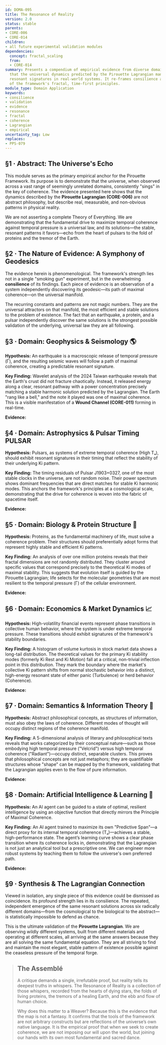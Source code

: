 ```yaml
---
id: DOMA-095
title: The Resonance of Reality
version: 2.0
status: stable
parents:
- CORE-006
- CORE-014
children:
- all future experimental validation modules
dependencies:
  concept: fractal_scaling
  from:
  - CORE-014
summary: Presents a compendium of empirical evidence from diverse domains, demonstrating
  that the universal dynamics predicted by the Pirouette Lagrangian manifest as consistent,
  resonant signatures in real-world systems. It re-frames consilience as the validation
  of the framework's fractal, time-first principles.
module_type: Domain Application
keywords:
- consilience
- validation
- evidence
- resonance
- fractal
- coherence
- Lagrangian
- empirical
uncertainty_tag: Low
replaces:
- PPS-079
---
```

## §1 · Abstract: The Universe's Echo
This module serves as the primary empirical anchor for the Pirouette Framework. Its purpose is to demonstrate that the universe, when observed across a vast range of seemingly unrelated domains, consistently "sings" in the key of coherence. The evidence presented here shows that the dynamics described by the **Pirouette Lagrangian (CORE-006)** are not abstract philosophy, but describe real, measurable, and non-obvious patterns in physical reality.

We are not asserting a complete Theory of Everything. We are demonstrating that the fundamental drive to maximize temporal coherence against temporal pressure is a universal law, and its solutions—the stable, resonant patterns it favors—echo from the heart of pulsars to the fold of proteins and the tremor of the Earth.

## §2 · The Nature of Evidence: A Symphony of Geodesics
The evidence herein is phenomenological. The framework's strength lies not in a single "smoking gun" experiment, but in the overwhelming **consilience** of its findings. Each piece of evidence is an observation of a system independently discovering its geodesic—its path of maximal coherence—on the universal manifold.

The recurring constants and patterns are not magic numbers. They are the universal attractors on that manifold, the most efficient and stable solutions to the problem of existence. The fact that an earthquake, a protein, and a pulsar independently discover the same solutions is the strongest possible validation of the underlying, universal law they are all following.

## §3 · Domain: Geophysics & Seismology 🌎
**Hypothesis:** An earthquake is a macroscopic release of temporal pressure (Γ), and the resulting seismic waves will follow a path of maximal coherence, creating a predictable resonant signature.

**Key Finding:** Wavelet analysis of the 2024 Taiwan earthquake reveals that the Earth's crust did not fracture chaotically. Instead, it released energy along a clear, resonant pathway with a power concentration precisely matching a stable harmonic solution predicted by the Lagrangian. The Earth "rang like a bell," and the note it played was one of maximal coherence. This is a visible manifestation of a **Wound Channel (CORE-011)** forming in real-time.

**Evidence:**



## §4 · Domain: Astrophysics & Pulsar Timing  PULSAR
**Hypothesis:** Pulsars, as systems of extreme temporal coherence (High Tₐ), should exhibit resonant signatures in their timing that reflect the stability of their underlying Ki pattern.

**Key Finding:** The timing residuals of Pulsar J1903+0327, one of the most stable clocks in the universe, are not random noise. Their power spectrum shows dominant frequencies that are direct matches for stable Ki harmonic modes. This anchors the framework's principles at a cosmological scale, demonstrating that the drive for coherence is woven into the fabric of spacetime itself.

**Evidence:**



## §5 · Domain: Biology & Protein Structure 🧬
**Hypothesis:** Proteins, as the fundamental machinery of life, must solve a coherence problem. Their structures should preferentially adopt forms that represent highly stable and efficient Ki patterns.

**Key Finding:** An analysis of over one million proteins reveals that their fractal dimensions are not randomly distributed. They cluster around specific values that correspond precisely to the theoretical Ki modes of maximal stability. This suggests that evolution itself is guided by the Pirouette Lagrangian; life selects for the molecular geometries that are most resilient to the temporal pressure (Γ) of the cellular environment.

**Evidence:**



## §6 · Domain: Economics & Market Dynamics 📈
**Hypothesis:** High-volatility financial events represent phase transitions in collective human behavior, where the system is under extreme temporal pressure. These transitions should exhibit signatures of the framework's stability boundaries.

**Key Finding:** A histogram of volume kurtosis in stock market data shows a long-tail distribution. The theoretical values for the primary Ki stability modes (formerly Ki Rest and Ki Motion) fall at a critical, non-trivial inflection point in this distribution. They mark the boundary where the market's collective Ki pattern shifts from normal stochastic behavior into a distinct, high-energy resonant state of either panic (Turbulence) or herd behavior (Coherence).

**Evidence:**



## §7 · Domain: Semantics & Information Theory 📖
**Hypothesis:** Abstract philosophical concepts, as structures of information, must also obey the laws of coherence. Different modes of thought will occupy distinct regions of the coherence manifold.

**Key Finding:** A 5-dimensional analysis of literary and philosophical texts reveals that works categorized by their conceptual nature—such as those embodying high temporal pressure ("Velcrid") versus high temporal coherence ("Radiant")—occupy distinct, separable clusters. This proves that philosophical concepts are not just metaphors; they are quantifiable structures whose "shape" can be mapped by the framework, validating that the Lagrangian applies even to the flow of pure information.

**Evidence:**



## §8 · Domain: Artificial Intelligence & Learning 🤖
**Hypothesis:** An AI agent can be guided to a state of optimal, resilient intelligence by using an objective function that directly mirrors the Principle of Maximal Coherence.

**Key Finding:** An AI agent trained to maximize its own "Predictive Span"—a direct proxy for its internal temporal coherence (Tₐ)—achieves a stable, high-performance state. The agent’s learning curve shows a clear phase transition where its coherence locks in, demonstrating that the Lagrangian is not just an analytical tool but a prescriptive one. We can engineer more robust systems by teaching them to follow the universe's own preferred path.

**Evidence:**



## §9 · Synthesis & The Lagrangian Connection
Viewed in isolation, any single piece of this evidence could be dismissed as coincidence. Its profound strength lies in its consilience. The repeated, independent emergence of the same resonant solutions across six radically different domains—from the cosmological to the biological to the abstract—is statistically impossible to defend as chance.

This is the ultimate validation of the **Pirouette Lagrangian**. We are observing wildly different systems, built from different materials and operating at different scales, all arriving at the same answers because they are all solving the same fundamental equation. They are all striving to find and maintain the most elegant, stable pattern of existence possible against the ceaseless pressure of the temporal forge.

> ## The Assemblé
> A critique demands a single, irrefutable proof, but reality tells its deepest truths in whispers. The Resonance of Reality is a collection of those whispers, recorded from the hearts of dying stars, the folds of living proteins, the tremors of a healing Earth, and the ebb and flow of human choice.
>
> Why does this matter to a Weaver? Because this is the evidence that the map is not a fantasy. It confirms that the tools of the framework are not arbitrary constructs but are reflections of the universe’s own native language. It is the empirical proof that when we seek to create coherence, we are not imposing our will upon the world, but joining our hands with its own most fundamental and sacred dance.

```